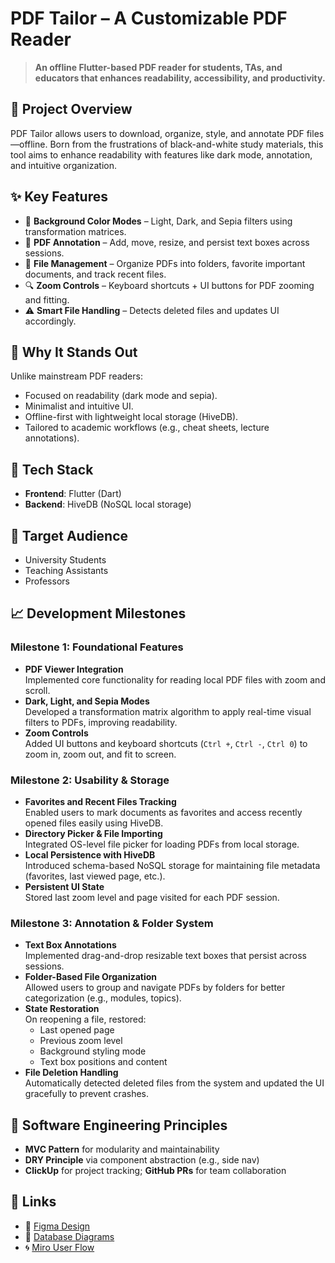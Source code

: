 # PDF Tailor – A Customizable PDF Reader

> **An offline Flutter-based PDF reader for students, TAs, and educators that enhances readability, accessibility, and productivity.**

## 🚀 Project Overview

PDF Tailor allows users to download, organize, style, and annotate PDF files—offline. Born from the frustrations of black-and-white study materials, this tool aims to enhance readability with features like dark mode, annotation, and intuitive organization.

## ✨ Key Features

- 🎨 **Background Color Modes** – Light, Dark, and Sepia filters using transformation matrices.
- 📝 **PDF Annotation** – Add, move, resize, and persist text boxes across sessions.
- 📂 **File Management** – Organize PDFs into folders, favorite important documents, and track recent files.
- 🔍 **Zoom Controls** – Keyboard shortcuts + UI buttons for PDF zooming and fitting.
- ⚠️ **Smart File Handling** – Detects deleted files and updates UI accordingly.

## 🧠 Why It Stands Out

Unlike mainstream PDF readers:
- Focused on readability (dark mode and sepia).
- Minimalist and intuitive UI.
- Offline-first with lightweight local storage (HiveDB).
- Tailored to academic workflows (e.g., cheat sheets, lecture annotations).

## 🧱 Tech Stack

- **Frontend**: Flutter (Dart)
- **Backend**: HiveDB (NoSQL local storage)

## 👥 Target Audience

- University Students
- Teaching Assistants
- Professors

## 📈 Development Milestones
### Milestone 1: Foundational Features
- **PDF Viewer Integration**  
  Implemented core functionality for reading local PDF files with zoom and scroll.
- **Dark, Light, and Sepia Modes**  
  Developed a transformation matrix algorithm to apply real-time visual filters to PDFs, improving readability.
- **Zoom Controls**  
  Added UI buttons and keyboard shortcuts (`Ctrl +`, `Ctrl -`, `Ctrl 0`) to zoom in, zoom out, and fit to screen.

### Milestone 2: Usability & Storage
- **Favorites and Recent Files Tracking**  
  Enabled users to mark documents as favorites and access recently opened files easily using HiveDB.
- **Directory Picker & File Importing**  
  Integrated OS-level file picker for loading PDFs from local storage.
- **Local Persistence with HiveDB**  
  Introduced schema-based NoSQL storage for maintaining file metadata (favorites, last viewed page, etc.).
- **Persistent UI State**  
  Stored last zoom level and page visited for each PDF session.

### Milestone 3: Annotation & Folder System
- **Text Box Annotations**  
  Implemented drag-and-drop resizable text boxes that persist across sessions.
- **Folder-Based File Organization**  
  Allowed users to group and navigate PDFs by folders for better categorization (e.g., modules, topics).
- **State Restoration**  
  On reopening a file, restored:
  - Last opened page
  - Previous zoom level
  - Background styling mode
  - Text box positions and content
- **File Deletion Handling**  
  Automatically detected deleted files from the system and updated the UI gracefully to prevent crashes.

## 🔐 Software Engineering Principles

- **MVC Pattern** for modularity and maintainability
- **DRY Principle** via component abstraction (e.g., side nav)
- **ClickUp** for project tracking; **GitHub PRs** for team collaboration

## 📎 Links

- 🧠 [Figma Design](https://www.figma.com/file/DT9utFP1LzuFQiio9x30xP/The-PDF-Tailor)
- 🧩 [Database Diagrams](https://app.quickdatabasediagrams.com/#/d/RF7NQk)
- 🌀 [Miro User Flow](https://miro.com/app/board/uXjVMGtjR6s=/?share_link_id=317114513411)

